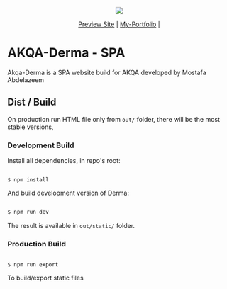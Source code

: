<p align="center">
  <img src="https://dermaa.netlify.app/imgs/leo-colored.png"/>
</p>

<p align="center">
  <a href="https://dermaa-spa.netlify.app//">Preview Site</a> |
  <a href="https://moabdo.netlify.app">My-Portfolio</a> |
</p>



# AKQA-Derma - SPA

Akqa-Derma is a SPA website build for AKQA 
developed by Mostafa Abdelazeem


## Dist / Build

On production run HTML file only from `out/` folder, there will be the most stable versions, 

### Development Build

Install all dependencies, in repo's root:

```

$ npm install

```

And build development version of Derma:

```javascript

$ npm run dev

```

The result is available in `out/static/` folder.

### Production Build

```

$ npm run export

```


To build/export static files

